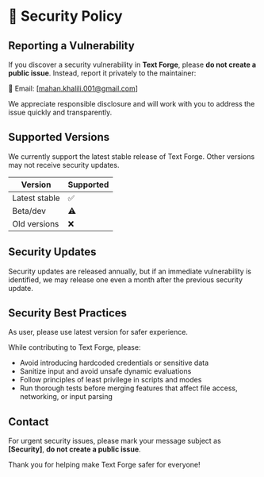 # 🔐 Security Policy

## Reporting a Vulnerability

If you discover a security vulnerability in **Text Forge**, please **do not create a public issue**. Instead, report it privately to the maintainer:

📧 Email: [mahan.khalili.001@gmail.com]  

We appreciate responsible disclosure and will work with you to address the issue quickly and transparently.

## Supported Versions

We currently support the latest stable release of Text Forge. Other versions may not receive security updates.

| Version       | Supported |
|---------------|-----------|
| Latest stable | ✅        |
| Beta/dev      | ⚠️        |
| Old versions  | ❌        |

## Security Updates

Security updates are released annually, but if an immediate vulnerability is identified, we may release one even a month after the previous security update.

## Security Best Practices

As user, please use latest version for safer experience.

While contributing to Text Forge, please:

- Avoid introducing hardcoded credentials or sensitive data
- Sanitize input and avoid unsafe dynamic evaluations
- Follow principles of least privilege in scripts and modes
- Run thorough tests before merging features that affect file access, networking, or input parsing

## Contact

For urgent security issues, please mark your message subject as **[Security]**, **do not create a public issue**.

Thank you for helping make Text Forge safer for everyone!
